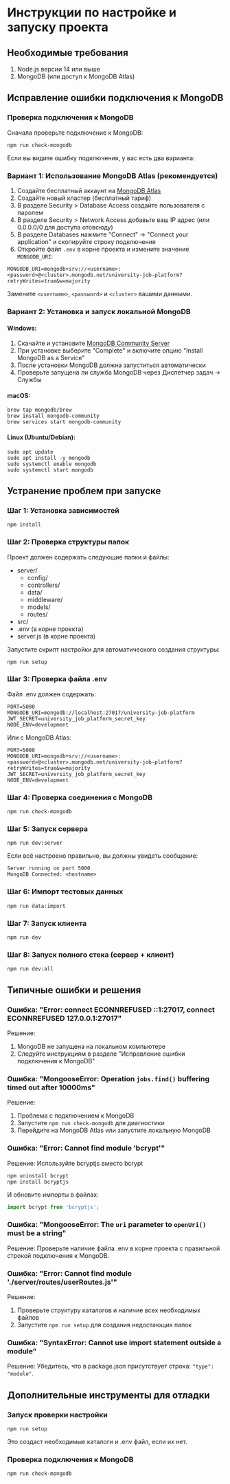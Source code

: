 # Инструкции по настройке и запуску проекта

## Необходимые требования

1. Node.js версии 14 или выше
2. MongoDB (или доступ к MongoDB Atlas)

## Исправление ошибки подключения к MongoDB

### Проверка подключения к MongoDB

Сначала проверьте подключение к MongoDB:

```
npm run check-mongodb
```

Если вы видите ошибку подключения, у вас есть два варианта:

### Вариант 1: Использование MongoDB Atlas (рекомендуется)

1. Создайте бесплатный аккаунт на [MongoDB Atlas](https://www.mongodb.com/cloud/atlas/register)
2. Создайте новый кластер (бесплатный тариф)
3. В разделе Security > Database Access создайте пользователя с паролем
4. В разделе Security > Network Access добавьте ваш IP адрес (или 0.0.0.0/0 для доступа отовсюду)
5. В разделе Databases нажмите "Connect" → "Connect your application" и скопируйте строку подключения
6. Откройте файл `.env` в корне проекта и измените значение `MONGODB_URI`:

```
MONGODB_URI=mongodb+srv://<username>:<password>@<cluster>.mongodb.net/university-job-platform?retryWrites=true&w=majority
```

Замените `<username>`, `<password>` и `<cluster>` вашими данными.

### Вариант 2: Установка и запуск локальной MongoDB

#### Windows:
1. Скачайте и установите [MongoDB Community Server](https://www.mongodb.com/try/download/community)
2. При установке выберите "Complete" и включите опцию "Install MongoDB as a Service"
3. После установки MongoDB должна запуститься автоматически
4. Проверьте запущена ли служба MongoDB через Диспетчер задач → Службы

#### macOS:
```
brew tap mongodb/brew
brew install mongodb-community
brew services start mongodb-community
```

#### Linux (Ubuntu/Debian):
```
sudo apt update
sudo apt install -y mongodb
sudo systemctl enable mongodb
sudo systemctl start mongodb
```

## Устранение проблем при запуске

### Шаг 1: Установка зависимостей

```
npm install
```

### Шаг 2: Проверка структуры папок

Проект должен содержать следующие папки и файлы:
- server/
  - config/
  - controllers/
  - data/
  - middleware/
  - models/
  - routes/
- src/
- .env (в корне проекта)
- server.js (в корне проекта)

Запустите скрипт настройки для автоматического создания структуры:
```
npm run setup
```

### Шаг 3: Проверка файла .env

Файл .env должен содержать:

```
PORT=5000
MONGODB_URI=mongodb://localhost:27017/university-job-platform
JWT_SECRET=university_job_platform_secret_key
NODE_ENV=development
```

Или с MongoDB Atlas:
```
PORT=5000
MONGODB_URI=mongodb+srv://<username>:<password>@<cluster>.mongodb.net/university-job-platform?retryWrites=true&w=majority
JWT_SECRET=university_job_platform_secret_key
NODE_ENV=development
```

### Шаг 4: Проверка соединения с MongoDB

```
npm run check-mongodb
```

### Шаг 5: Запуск сервера

```
npm run dev:server
```

Если всё настроено правильно, вы должны увидеть сообщение:
```
Server running on port 5000
MongoDB Connected: <hostname>
```

### Шаг 6: Импорт тестовых данных

```
npm run data:import
```

### Шаг 7: Запуск клиента

```
npm run dev
```

### Шаг 8: Запуск полного стека (сервер + клиент)

```
npm run dev:all
```

## Типичные ошибки и решения

### Ошибка: "Error: connect ECONNREFUSED ::1:27017, connect ECONNREFUSED 127.0.0.1:27017"

Решение: 
1. MongoDB не запущена на локальном компьютере
2. Следуйте инструкциям в разделе "Исправление ошибки подключения к MongoDB"

### Ошибка: "MongooseError: Operation `jobs.find()` buffering timed out after 10000ms"

Решение: 
1. Проблема с подключением к MongoDB
2. Запустите `npm run check-mongodb` для диагностики
3. Перейдите на MongoDB Atlas или запустите локальную MongoDB

### Ошибка: "Error: Cannot find module 'bcrypt'"

Решение: Используйте bcryptjs вместо bcrypt
```
npm uninstall bcrypt
npm install bcryptjs
```

И обновите импорты в файлах:
```javascript
import bcrypt from 'bcryptjs';
```

### Ошибка: "MongooseError: The `uri` parameter to `openUri()` must be a string"

Решение: Проверьте наличие файла .env в корне проекта с правильной строкой подключения к MongoDB.

### Ошибка: "Error: Cannot find module './server/routes/userRoutes.js'"

Решение: 
1. Проверьте структуру каталогов и наличие всех необходимых файлов
2. Запустите `npm run setup` для создания недостающих папок

### Ошибка: "SyntaxError: Cannot use import statement outside a module"

Решение: Убедитесь, что в package.json присутствует строка: `"type": "module"`.

## Дополнительные инструменты для отладки

### Запуск проверки настройки

```
npm run setup
```

Это создаст необходимые каталоги и .env файл, если их нет.

### Проверка подключения к MongoDB

```
npm run check-mongodb
``` 